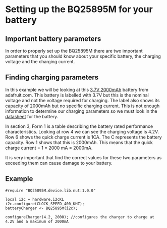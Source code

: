 # Setting up the BQ25895M for your battery #


## Important battery parameters ##

In order to properly set up the BQ25895M there are two important parameters that you should know about your specific battery, the charging voltage and the charging current. 

## Finding charging parameters ##
In this example we will be looking at this [3.7V 2000mAh]( https://www.adafruit.com/product/2011?gclid=EAIaIQobChMIh7uL6pP83AIVS0sNCh1NNQUsEAQYAiABEgKFA_D_BwE) battery from adafruit.com. This battery is labelled with 3.7V but this is the nominal voltage and not the voltage required for charging. The label also shows its capacity of 2000mAh but no specific charging current. This is not enough information to determine our charging parameters so we must look in the [datasheet](https://cdn-shop.adafruit.com/datasheets/LiIon2000mAh37V.pdf) for the battery.

In section 3, Form 1 is a table describing the battery rated performance characteristics. Looking at row 4 we can see the charging voltage is 4.2V. Row 6 shows the quick charge current is 1CA. The C represents the battery capacity. Row 1 shows that this is 2000mAh. This means that the quick charge current = 1 * 2000 mA =  2000mA.

It is very important that find the correct values for these two parameters as exceeding them can cause damage to your battery.

## Example ##

  
```squirrel
#require "BQ25895M.device.lib.nut:1.0.0"

local i2c = hardware.i2cKL
i2c.configure(CLOCK_SPEED_400_KHZ);
batteryCharger <- BQ25895M(i2c);

configureCharger(4.2, 2000); //configures the charger to charge at 4.2V and a maximum of 2000mA
```

